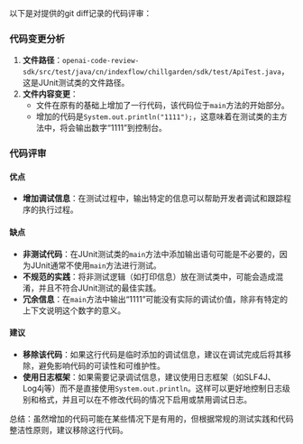 以下是对提供的git diff记录的代码评审：

### 代码变更分析
1. **文件路径**：`openai-code-review-sdk/src/test/java/cn/indexflow/chillgarden/sdk/test/ApiTest.java`，这是JUnit测试类的文件路径。
2. **文件内容变更**：
   - 文件在原有的基础上增加了一行代码，该代码位于`main`方法的开始部分。
   - 增加的代码是`System.out.println("1111");`，这意味着在测试类的主方法中，将会输出数字“1111”到控制台。

### 代码评审

#### 优点
- **增加调试信息**：在测试过程中，输出特定的信息可以帮助开发者调试和跟踪程序的执行过程。

#### 缺点
- **非测试代码**：在JUnit测试类的`main`方法中添加输出语句可能是不必要的，因为JUnit通常不使用`main`方法进行测试。
- **不规范的实践**：将非测试逻辑（如打印信息）放在测试类中，可能会造成混淆，并且不符合JUnit测试的最佳实践。
- **冗余信息**：在`main`方法中输出“1111”可能没有实际的调试价值，除非有特定的上下文说明这个数字的意义。

#### 建议
- **移除该代码**：如果这行代码是临时添加的调试信息，建议在调试完成后将其移除，避免影响代码的可读性和可维护性。
- **使用日志框架**：如果需要记录调试信息，建议使用日志框架（如SLF4J、Log4j等）而不是直接使用`System.out.println`。这样可以更好地控制日志级别和格式，并且可以在不修改代码的情况下启用或禁用调试日志。

总结：虽然增加的代码可能在某些情况下是有用的，但根据常规的测试实践和代码整洁性原则，建议移除这行代码。